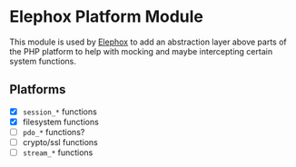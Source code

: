 # Elephox Platform Module

This module is used by [Elephox] to add an abstraction layer above parts of the PHP platform to help with mocking and maybe intercepting certain system functions.

## Platforms

- [x] `session_*` functions
- [x] filesystem functions
- [ ] `pdo_*` functions?
- [ ] crypto/ssl functions
- [ ] `stream_*` functions

[Elephox]: https://github.com/elephox-dev/framework
